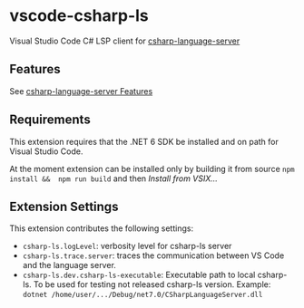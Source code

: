 # vscode-csharp-ls

Visual Studio Code C# LSP client for [csharp-language-server](https://github.com/razzmatazz/csharp-language-server)

## Features

See [csharp-language-server Features](https://github.com/razzmatazz/csharp-language-server#features)

## Requirements

This extension requires that the .NET 6 SDK be installed and on path for Visual Studio Code.

At the moment extension can be installed only by building it from source `npm install &&  npm run build` and then _Install from VSIX..._

## Extension Settings

This extension contributes the following settings:

* `csharp-ls.logLevel`: verbosity level for csharp-ls server
* `csharp-ls.trace.server`: traces the communication between VS Code and the language server.
* `csharp-ls.dev.csharp-ls-executable`: Executable path to local csharp-ls. To be used for testing not released csharp-ls version. Example: `dotnet /home/user/.../Debug/net7.0/CSharpLanguageServer.dll`
